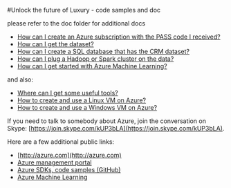 #Unlock the future of Luxury - code samples and doc

please refer to the doc folder for additional docs

- [How can I create an Azure subscription with the PASS code I received?](doc/AzurePASS.md)
- [How can I get the dataset?](doc/GetTheData.md)
- [How can I create a SQL database that has the CRM dataset?](doc/SQLDatabase.md)
- [How can I plug a Hadoop or Spark cluster on the data?](doc/HDInsight.md)
- [How can I get started with Azure Machine Learning?](doc/AzureML.md)

and also:

- [Where can I get some useful tools?](doc/Tools.md)
- [How to create and use a Linux VM on Azure?](doc/AzureLinux.md)
- [How to create and use a Windows VM on Azure?](doc/AzureWindows.md)

If you need to talk to somebody about Azure, join the conversation on Skype: [https://join.skype.com/kUP3bLA](https://join.skype.com/kUP3bLA).


Here are a few additional public links: 

- [http://azure.com](http://azure.com)
- [Azure management portal](https://portal.azure.com)
- [Azure SDKs, code samples (GitHub)](http://github.com/azure)
- [Azure Machine Learning](http://azure.com/ml)
